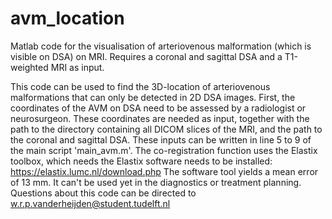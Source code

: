 # avm_location
Matlab code for the visualisation of arteriovenous malformation (which is visible on DSA) on MRI. Requires a coronal and sagittal DSA and a T1-weighted MRI as input.

This code can be used to find the 3D-location of arteriovenous malformations that can only be detected in 2D DSA images.
First, the coordinates of the AVM on DSA need to be assessed by a radiologist or neurosurgeon. 
These coordinates are needed as input, together with the path to the directory containing all DICOM slices of the MRI, and the path to the coronal and sagittal DSA.
These inputs can be written in line 5 to 9 of the main script 'main_avm.m'. 
The co-registration function uses the Elastix toolbox, which needs the Elastix software needs to be installed: https://elastix.lumc.nl/download.php
The software tool yields a mean error of 13 mm. It can't be used yet in the diagnostics or treatment planning. 
Questions about this code can be directed to w.r.p.vanderheijden@student.tudelft.nl
